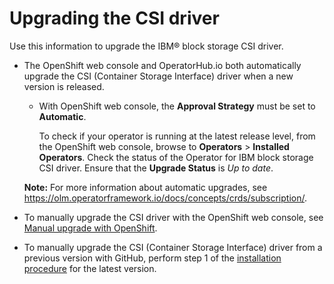 # Upgrading the CSI driver

Use this information to upgrade the IBM® block storage CSI driver.

- The OpenShift web console and OperatorHub.io both automatically upgrade the CSI (Container Storage Interface) driver when a new version is released.
    - With OpenShift web console, the **Approval Strategy** must be set to **Automatic**.

        To check if your operator is running at the latest release level, from the OpenShift web console, browse to **Operators** > **Installed Operators**. Check the status of the Operator for IBM block storage CSI driver. Ensure that the **Upgrade Status** is _Up to date_.
    
  **Note:** For more information about automatic upgrades, see https://olm.operatorframework.io/docs/concepts/crds/subscription/.

- To manually upgrade the CSI driver with the OpenShift web console, see [Manual upgrade with OpenShift](csi_ug_upgrade_ocp_manual.md).

- To manually upgrade the CSI (Container Storage Interface) driver from a previous version with GitHub, perform step 1 of the [installation procedure](csi_ug_install_operator_github.md) for the latest version.



